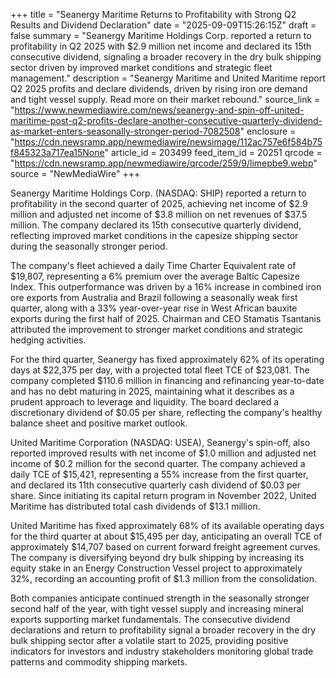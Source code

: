 +++
title = "Seanergy Maritime Returns to Profitability with Strong Q2 Results and Dividend Declaration"
date = "2025-09-09T15:26:15Z"
draft = false
summary = "Seanergy Maritime Holdings Corp. reported a return to profitability in Q2 2025 with $2.9 million net income and declared its 15th consecutive dividend, signaling a broader recovery in the dry bulk shipping sector driven by improved market conditions and strategic fleet management."
description = "Seanergy Maritime and United Maritime report Q2 2025 profits and declare dividends, driven by rising iron ore demand and tight vessel supply. Read more on their market rebound."
source_link = "https://www.newmediawire.com/news/seanergy-and-spin-off-united-maritime-post-q2-profits-declare-another-consecutive-quarterly-dividend-as-market-enters-seasonally-stronger-period-7082508"
enclosure = "https://cdn.newsramp.app/newmediawire/newsimage/112ac757e6f584b75f845323a717ea15None"
article_id = 203499
feed_item_id = 20251
qrcode = "https://cdn.newsramp.app/newmediawire/qrcode/259/9/limepbe9.webp"
source = "NewMediaWire"
+++

<p>Seanergy Maritime Holdings Corp. (NASDAQ: SHIP) reported a return to profitability in the second quarter of 2025, achieving net income of $2.9 million and adjusted net income of $3.8 million on net revenues of $37.5 million. The company declared its 15th consecutive quarterly dividend, reflecting improved market conditions in the capesize shipping sector during the seasonally stronger period.</p><p>The company's fleet achieved a daily Time Charter Equivalent rate of $19,807, representing a 6% premium over the average Baltic Capesize Index. This outperformance was driven by a 16% increase in combined iron ore exports from Australia and Brazil following a seasonally weak first quarter, along with a 33% year-over-year rise in West African bauxite exports during the first half of 2025. Chairman and CEO Stamatis Tsantanis attributed the improvement to stronger market conditions and strategic hedging activities.</p><p>For the third quarter, Seanergy has fixed approximately 62% of its operating days at $22,375 per day, with a projected total fleet TCE of $23,081. The company completed $110.6 million in financing and refinancing year-to-date and has no debt maturing in 2025, maintaining what it describes as a prudent approach to leverage and liquidity. The board declared a discretionary dividend of $0.05 per share, reflecting the company's healthy balance sheet and positive market outlook.</p><p>United Maritime Corporation (NASDAQ: USEA), Seanergy's spin-off, also reported improved results with net income of $1.0 million and adjusted net income of $0.2 million for the second quarter. The company achieved a daily TCE of $15,421, representing a 55% increase from the first quarter, and declared its 11th consecutive quarterly cash dividend of $0.03 per share. Since initiating its capital return program in November 2022, United Maritime has distributed total cash dividends of $13.1 million.</p><p>United Maritime has fixed approximately 68% of its available operating days for the third quarter at about $15,495 per day, anticipating an overall TCE of approximately $14,707 based on current forward freight agreement curves. The company is diversifying beyond dry bulk shipping by increasing its equity stake in an Energy Construction Vessel project to approximately 32%, recording an accounting profit of $1.3 million from the consolidation.</p><p>Both companies anticipate continued strength in the seasonally stronger second half of the year, with tight vessel supply and increasing mineral exports supporting market fundamentals. The consecutive dividend declarations and return to profitability signal a broader recovery in the dry bulk shipping sector after a volatile start to 2025, providing positive indicators for investors and industry stakeholders monitoring global trade patterns and commodity shipping markets.</p>